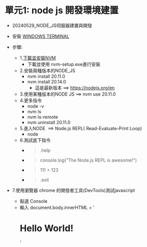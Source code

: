 # 單元1: node js 開發環境建置
- 20240529_NODE_JS伺服器建置與開發
- 安裝 [WINDOWS TERMINAL](https://apps.microsoft.com/detail/9n0dx20hk701?launch=true&mode=full&hl=zh-tw&gl=tw&ocid=bingstartsearch)
- 步驟:
  - 1.[下載並安裝NVM](https://github.com/coreybutler/nvm-windows/releases) 
    - 下載並使用 nvm-setup.exe進行安裝
  - 2.安裝兩種版本的NODE_JS
    - nvm install 20.11.0
    - nvm install 20.14.0
      - 這是最新版本 ==> https://nodejs.org/en
  - 3.使用某種版本的NODE JS ==> nvm use 20.11.0
  - 4.更多指令
    - node -v
    - nvm ls
    - nvm ls-remote
    - nvm uninstall 20.11.0
  - 5.進入NODE  ==> Node.js REPL( Read-Evaluate-Print Loop)
    - node
  - 6.測試底下指令
    - > .help
    - > console.log("The Node.js REPL is awesome!")
    - > 111 + 123
    - > .exit

- 7.使用瀏覽器 chrome 的開發者工具(DevTools)測試javascript
  - 點選 Console
  - 輸入 document.body.innerHTML = '<h1>Hello World!</h1>' 
